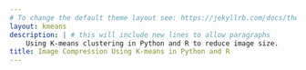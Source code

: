```yaml
---
# To change the default theme layout see: https://jekyllrb.com/docs/themes/#overriding-theme-defaults
layout: kmeans
description: | # this will include new lines to allow paragraphs
    Using K-means clustering in Python and R to reduce image size.
title: Image Compression Using K-means in Python and R
---
```

